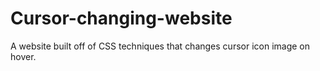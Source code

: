 # Cursor-changing-website
A website built off of CSS techniques that changes cursor icon image on hover.
